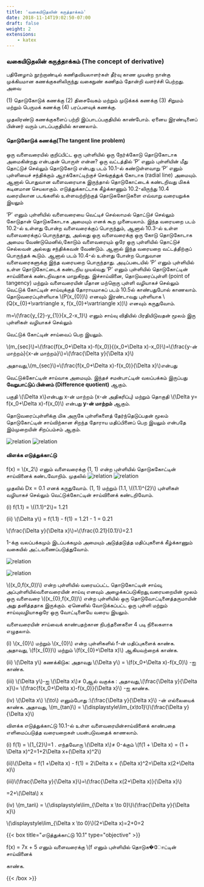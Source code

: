 ```yaml
---
title: 'வகையிடுதலின் கருத்தாக்கம்'
date: 2018-11-14T19:02:50-07:00
draft: false
weight: 2
extensions:
    - katex
---
```




### வகையிடுதலின் கருத்தாக்கம் (The concept of derivative)
பதினேழாம் நூற்றாண்டில் கணிதவியலாளர்கள் தீர்வு காண முயன்ற நான்கு முக்கியமான
கணக்குகளிலிருந்து வகைநுண் கணிதம் தோன்றி வளர்ச்சி பெற்றது. அவை

(1) தொடுகோடுக் கணக்கு
(2) திசைவேகம் மற்றும் முடுக்கக் கணக்கு
(3) சிறுமம் மற்றும் பெருமக் கணக்கு
(4) பரப்பளவுக் கணக்கு.

முதலிரண்டு கணக்குகளைப் பற்றி இப்பாடப்பகுதியில் காண்போம். ஏனைய இரண்டினைப்
பின்னர் வரும் பாடப்பகுதியில் காணலாம்.

#### தொடுகோடுக் கணக்கு(The tangent line problem)
ஒரு வளைவரையில் குறிப்பிட்ட ஒரு புள்ளியில் ஒரு
நேர்க்கோடு தொடுகோடாக அமைகின்றது என்பதன் பொருள்
என்ன? ஒரு வட்டத்தில் ‘P’ எனும் புள்ளியின் மீது தொட்டுச்
செல்லும் தொடுகோடு என்பது படம் 10.1-ல் கண்டுள்ளவாறு
‘P’ எனும் புள்ளியைச் சந்திக்கும் ஆரக்கோட்டிற்குச் செங்குத்துக்
கோடாக (radial line) அமையும்.
ஆனால் பொதுவான வளைவரையாக இருந்தால் தொடுகோட்டைக்
கண்டறிவது மிகக் கடினமான செயலாகும். எடுத்துக்காட்டாக
கீழ்க்காணும் 10.2-லிருந்து 10.4 வரையிலான படங்களில்
உள்ளவற்றிற்குத் தொடுககோடுகளை எவ்வாறு வரையறுக்க இயலும்

‘P’ எனும் புள்ளியில் வளைவரையை வெட்டிச் செல்லாமல் தொட்டுச் செல்லும் கோடுதான்
தொடுககோடாக அமையும் எனக் கூற முனையலாம். இந்த வரையறை படம் 10.2-ல் உள்ளது போன்ற
வளைவரைக்குப் பொருந்தும், ஆனால் 10.3-ல் உள்ள வளைவரைக்குப் பொருந்தாது, அல்லது ஒரு
வளைவரைக்கு ஒரு கோடு தொடுகோடாக அமைய வேண்டுமெனில்,கோடும் வளைவரையும்
ஒரே ஒரு புள்ளியில் தொட்டுச் செல்லவன் அல்லது சந்திக்கவன் வேண்டும். ஆனால் இந்த
வரையறை வட்டத்திற்குப் பொருந்தக் கூடும். ஆனால் படம் 10.4-ல் உள்ளது போன்ற பொதுவான
வளைவரைகளுக்கு இந்த வரையறை பொருந்தாது.
அடிப்படையில் ‘P’ எனும் புள்ளியில் உள்ள தொடுகோட்டைக் கண்டறிய முயல்வது ‘P’ எனும்
புள்ளியில் தொடுகோட்டின் சாய்வினைக் கண்டறிவதாக மாறுகிறது.
இச்சாய்வினை, தொடுவரைப்புள்ளி (point of tangency) மற்றும் வளைவரையின் மீதான
மற்றொரு புள்ளி வழியாகச் செல்லும் வெட்டுக் கோட்டின் சாய்வுக்குத் தோராயமாகப் படம் 10.5ல்
காண்பதுபோல் காணலாம்.
தொடுவரைப்புள்ளியாக \\(P(x_{0})\\) எனவும் இரண்டாவது புள்ளியாக \\(Q(x_{0}+\vartriangle x, f(x_{0}+\vartriangle x))\\) எனவும் கருதுவோம்.

m=\\(\frac{y_{2}-y_{1}}{x_2-x_1}\\) எனும் சாய்வு விதியில் பிரதியிடுவதன் மூலம் இரு புள்ளிகள் வழியாகச் செல்லும்

வெட்டுக் கோட்டின் சாய்வைப் பெற இயலும்.

\\(m_{sec}\\)=\\(\frac{f(x_0+\Delta x)-f(x_0)}{(x_0+\Delta x)-x_0}\\)=\\(\frac{y-ன் மாற்றம்}{x-ன் மாற்றம்}\\)=\\(\frac{\Delta y}{\Delta x}\\)

அதாவது,\\(m_{sec}\\)=\\(\frac{f(x_0+\Delta x)-f(x_0)}{\Delta x}\\)என்பது

வெட்டுக்கோட்டின் சாய்வாக அமையும்.
இந்தச் சமன்பாட்டின் வலப்பக்கம் இருப்பது **வேறுபாட்டுப்
பின்னம் (Difference quotient)** ஆகும்.

பகுதி \\(\Delta x\\)என்பது x-ன் மாற்றம் (x-ன் அதிகரிப்பு) மற்றும்
தொகுதி \\(\Delta y= f(x_0+\Delta x)-f(x_0)\\) என்பது **y-ன் மாற்றம்** ஆகும்.

தொடுவரைப்புள்ளிக்கு மிக அருகே புள்ளிகளைத் தேர்ந்தெடுப்பதன் மூலம் தொடுகோட்டின்
சாய்விற்கான சிறந்த தோராய மதிப்பினைப் பெற இயலும் என்பதே இம்முறையின் சிறப்பம்சம் ஆகும்.

![relation](/books/11-maths/part-2/differential-calculus-differentiability-and-methods-of-differentiation/1.png "relation")
![relation](/books/11-maths/part-2/differential-calculus-differentiability-and-methods-of-differentiation/2.png "relation")

#### விளக்க எடுத்துக்காட்டு 
f(x) = \\(x_2\\) எனும் வளைவரைக்கு (1, 1)
என்ற புள்ளியில் தொடுககோட்டின் சாய்வினைக்
கண்டவோறிம்.
முதலில்
![relation](/books/11-maths/part-2/differential-calculus-differentiability-and-methods-of-differentiation/3.png "relation")
![relation](/books/11-maths/part-2/differential-calculus-differentiability-and-methods-of-differentiation/3.png "relation")

முதலில் Dx = 0.1 எனக் கருதுவோம்.
(1, 1) மற்றும் (1.1, \\((1.1)^{2}\\) புள்ளிகள் வழியாகச்
செல்லும் வெட்டுக்கோட்டின் சாய்வினைக்
கண்டறிவோம்.

(i) f(1.1) = \\((1.1)^2\\)= 1.21

(ii) \\(\Delta y\\) = f(1.1) - f(1)
= 1.21 - 1 = 0.21

\\(\frac{\Delta y}{\Delta x}\\)=\\(\frac{0.21}{0.1}\\)=2.1

1-க்கு வலப்பக்கமும் இடப்பக்கமும் அமையும் அடுத்தடுத்த மதிப்புகளைக் கீழ்க்காணும்
வகையில் அட்டவணைப்படுத்துவோம்.

![relation](/books/11-maths/part-2/differential-calculus-differentiability-and-methods-of-differentiation/4.png "relation")

![relation](/books/11-maths/part-2/differential-calculus-differentiability-and-methods-of-differentiation/5.png "relation")

\\((x_0,f(x_0))\\) என்ற புள்ளியில் வரையப்பட்ட தொடுகோட்டின் சாய்வு, அப்புள்ளியில்வளைவரையின் சாய்வு எனவும் அழைக்கப்படுகிறது,வரையறையின் மூலம் ஒரு வளைவரை \\((x_{0},f(x_0))\\) என்ற புள்ளியில் ஒரு தொடுவோட்டினைத்தருமாயின் அது தனித்ததாக இருக்கும். ஏனெனில் வோடுக்கப்பட்ட ஒரு புள்ளி மற்றும் சாய்வுவழியாகஒரே ஒரு வோட்டினையே வரைய இயலும்.

வளைவரையின் சாய்வைக் காண்பதற்கான நிபந்தனைகளை 4 படி நிலைகளாக எழுதலாம்.

(i) \\(x_{0}\\) மற்றும்  \\(x_{0}\\) என்ற புள்ளிகளில் f-ன் மதிப்புகளைக் காண்க. அதாவது, \\(f(x_{0})\\) மற்றும் \\(f(x_{0}+\Delta x)\\) ஆகியவற்றைக் காண்க.

(ii) \\(\Delta y\\) கணக்கிடுக: அதாவது \\(\Delta y\\) = \\(f(x_0+\Delta x)-f(x_0)\\) -ஐ காண்க.

(iii) \\(\Delta y\\)-ஐ \\(\Delta x\\)≠ 0ஆல் வகுக்க : அதாவது,\\(\frac{\Delta y}{\Delta x}\\)=
\\(\frac{f(x_0+\Delta x)-f(x_0)}{\Delta x}\\) -ஐ காண்க.

(iv) \\(\Delta x\\) \\(\to\\) எனும்போது :\\(\frac{\Delta y}{\Delta x}\\) -ன் எல்லையைக் காண்க. அதாவது, \\(m_{tan}\\) = \\(\displaystyle\lim_{x\to1}\\)\\(\frac{\Delta y}{\Delta x}\\)

விளக்க எடுத்துக்காட்டு 10.1-ல் உள்ள வளைவரையின்சாய்வினைக் காண்பதை எளிமைப்படுத்த
வரையறைகள் பயன்படுவதைக் காணலாம்.

(i) f(1) = \\(1_{2}\\)=1 .
எந்தவோரு \\(\Delta x\\)≠ 0-க்கும் \\(f(1 + \Delta x) = (1 + \Delta x)^2=1+2\Delta x+(\Delta x)^2\\)

(ii)\\(\Delta  = f(1 +\Delta x) - f(1) = 2\Delta x + (\Delta x)^2=\Delta x(2+\Delta x)\\)


(iii)\\(\frac{\Delta y}{\Delta x}\\)=\\(\frac{\Delta x(2+\Delta x)}{\Delta x}\\)

=2+\\(\Delta\\) x

(iv) \\(m_tan\\) = \\(\displaystyle\lim_{\Delta x \to 0}\\)\\(\frac{\Delta y}{\Delta x}\\)

\\(\displaystyle\lim_{\Delta x \to 0}\\)(2+\Delta x)=2+0=2


{{< box title="எடுத்துக்காட்டு 10.1" type="objective" >}}

f(x) = 7x + 5 எனும் வளைவரைக்கு \\(f எனும் புள்ளியில் தொடுக�ோட்டின் சாய்வினைக்

காண்க.









{{< /box >}}